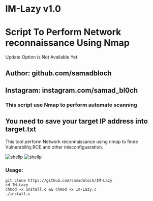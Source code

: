 # IM-Lazy v1.0
# Script To Perform Network reconnaissance Using Nmap

Update Option is Not Available Yet.

## Author: github.com/samadbloch
## Instagram: instagram.com/samad_bl0ch
 
### This script use Nmap to perform automate scanning
## You need to save your target IP address into target.txt

This tool perform Network reconnaissance using nmap to finde Vulnerability,RCE and other misconfiguaration.

![shellp](https://github.com/samadbloch/IM-Lazy/raw/master/Screenshot_20200627_230817.png)
![shellp](https://github.com/samadbloch/IM-Lazy/raw/master/Screenshot_20200627_230942.png)

### Usage:
```
git clone https://github.com/samadbloch/IM-Lazy
cd IM-Lazy
chmod +x install.c && chmod +x Im-Lazy.c
./install.c
```
